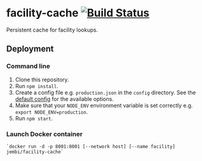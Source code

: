 # facility-cache [![Build Status](https://travis-ci.org/jembi/facility-cache.svg)](https://travis-ci.org/jembi/facility-cache)

Persistent cache for facility lookups.

## Deployment

### Command line

1. Clone this repository.
1. Run `npm install`.
1. Create a config file e.g. `production.json` in the `config` directory. See the [default config](https://github.com/jembi/facility-cache/blob/master/config/config.json) for the available options.
1. Make sure that your `NODE_ENV` environment variable is set correctly e.g. `export NODE_ENV=production`.
1. Run `npm start`.

### Launch Docker container

    `docker run -d -p 8001:8001 [--network host] [--name facility] jembi/facility-cache`